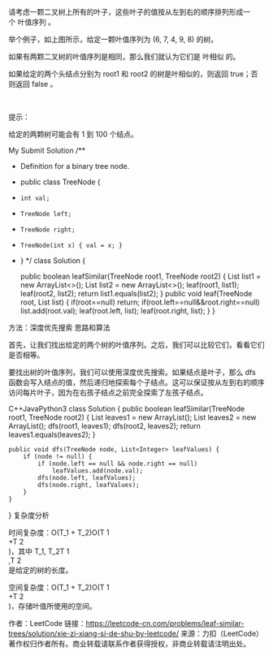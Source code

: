请考虑一颗二叉树上所有的叶子，这些叶子的值按从左到右的顺序排列形成一个 叶值序列 。



举个例子，如上图所示，给定一颗叶值序列为 (6, 7, 4, 9, 8) 的树。

如果有两颗二叉树的叶值序列是相同，那么我们就认为它们是 叶相似 的。

如果给定的两个头结点分别为 root1 和 root2 的树是叶相似的，则返回 true；否则返回 false 。

 

提示：

给定的两颗树可能会有 1 到 100 个结点。


My Submit Solution
/**
 * Definition for a binary tree node.
 * public class TreeNode {
 *     int val;
 *     TreeNode left;
 *     TreeNode right;
 *     TreeNode(int x) { val = x; }
 * }
 */
class Solution {
    
    public boolean leafSimilar(TreeNode root1, TreeNode root2) {
        List<Integer> list1 = new ArrayList<>();
        List<Integer> list2 = new ArrayList<>();
        leaf(root1, list1);
        leaf(root2, list2);
        return list1.equals(list2);
    }
    public void leaf(TreeNode root, List<Integer> list) {
        if(root==null) return;
        if(root.left==null&&root.right==null) list.add(root.val);
        leaf(root.left, list);
        leaf(root.right, list);
    }
}


方法：深度优先搜索
思路和算法

首先，让我们找出给定的两个树的叶值序列。之后，我们可以比较它们，看看它们是否相等。

要找出树的叶值序列，我们可以使用深度优先搜索。如果结点是叶子，那么 dfs 函数会写入结点的值，然后递归地探索每个子结点。这可以保证按从左到右的顺序访问每片叶子，因为在右孩子结点之前完全探索了左孩子结点。

C++JavaPython3
class Solution {
    public boolean leafSimilar(TreeNode root1, TreeNode root2) {
        List<Integer> leaves1 = new ArrayList();
        List<Integer> leaves2 = new ArrayList();
        dfs(root1, leaves1);
        dfs(root2, leaves2);
        return leaves1.equals(leaves2);
    }

    public void dfs(TreeNode node, List<Integer> leafValues) {
        if (node != null) {
            if (node.left == null && node.right == null)
                leafValues.add(node.val);
            dfs(node.left, leafValues);
            dfs(node.right, leafValues);
        }
    }
}
复杂度分析

时间复杂度：O(T_1 + T_2)O(T 
1
​	
 +T 
2
​	
 )，其中 T_1, T_2T 
1
​	
 ,T 
2
​	
  是给定的树的长度。

空间复杂度：O(T_1 + T_2)O(T 
1
​	
 +T 
2
​	
 )，存储叶值所使用的空间。

作者：LeetCode
链接：https://leetcode-cn.com/problems/leaf-similar-trees/solution/xie-zi-xiang-si-de-shu-by-leetcode/
来源：力扣（LeetCode）
著作权归作者所有。商业转载请联系作者获得授权，非商业转载请注明出处。